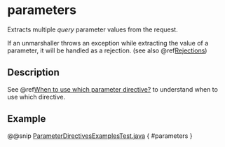 <a id="parameters-java"></a>
# parameters

Extracts multiple *query* parameter values from the request.

If an unmarshaller throws an exception while extracting the value of a parameter, it will be handled as a rejection.
(see also @ref[Rejections](../../../routing-dsl/rejections.md))

## Description

See @ref[When to use which parameter directive?](index.md#which-parameter-directive-java) to understand when to use which directive.

## Example

@@snip [ParameterDirectivesExamplesTest.java](../../../../../../../test/java/docs/http/javadsl/server/directives/ParameterDirectivesExamplesTest.java) { #parameters }
